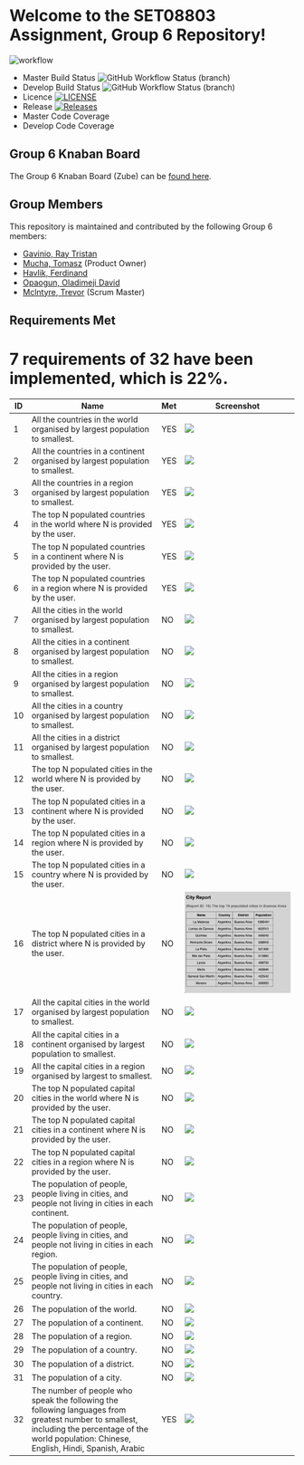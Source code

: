# Welcome to the SET08803 Assignment, Group 6 Repository!

![workflow](https://github.com/xx00a/Group6/actions/workflows/main.yml/badge.svg)

- Master Build Status ![GitHub Workflow Status (branch)](https://img.shields.io/github/workflow/status/xx00a/Group6/Build%20for%20Group%206%20application/master)
- Develop Build Status ![GitHub Workflow Status (branch)](https://img.shields.io/github/workflow/status/xx00a/Group6/Build%20for%20Group%206%20application/develop)
- Licence [![LICENSE](https://img.shields.io/github/license/xx00a/Group6.svg?style=flat-square)](https://github.com/xx00a/Group6/blob/master/LICENSE)
- Release [![Releases](https://img.shields.io/github/release/xx00a/Group6/all.svg?style=flat-square)](https://github.com/xx00a/Group6/releases)
- Master Code Coverage
- Develop Code Coverage

## Group 6 Knaban Board
The Group 6 Knaban Board (Zube) can be [found here](https://zube.io/napier-151/group-6-project/w/workspace-1/kanban).

## Group Members
This repository is maintained and contributed by the following Group 6 members:

* [Gavinio, Ray Tristan](https://www.github.com/40522829)
* [Mucha, Tomasz](https://www.github.com/TomaszMuchaDev) (Product Owner)
* [Havlik, Ferdinand](https://www.github.com/fredy9669)
* [Opaogun, Oladimeji David](https://www.github.com/avison9)
* [Mclntyre, Trevor](https://www.github.com/xx00a) (Scrum Master)

## Requirements Met

7 requirements of 32 have been implemented, which is 22%.
=======
| ID    | Name | Met  | Screenshot |
|-------|------|------|------------|
| 1 |  All the countries in the world organised by largest population to smallest. | YES | ![](https://github.com/xx00a/Group6/blob/master/screenshots/ReportID_1.png?raw=true) |
| 2 |  All the countries in a continent organised by largest population to smallest. | YES | ![](https://github.com/xx00a/Group6/blob/master/screenshots/ReportID_2.png?raw=true) |
| 3 |  All the countries in a region organised by largest population to smallest. | YES | ![](https://github.com/xx00a/Group6/blob/master/screenshots/ReportID_3.png?raw=true) |
| 4 |  The top N populated countries in the world where N is provided by the user. | YES | ![](https://github.com/xx00a/Group6/blob/master/screenshots/ReportID_4.png?raw=true) |
| 5 |  The top N populated countries in a continent where N is provided by the user. | YES | ![](https://github.com/xx00a/Group6/blob/master/screenshots/ReportID_5.png?raw=true) |
| 6 |  The top N populated countries in a region where N is provided by the user. | YES | ![](https://github.com/xx00a/Group6/blob/master/screenshots/ReportID_6.png?raw=true) |
| 7 |  All the cities in the world organised by largest population to smallest. | NO | ![](https://github.com/xx00a/Group6/blob/master/screenshots/ReportID_7.png?raw=true) |
| 8 |  All the cities in a continent organised by largest population to smallest. | NO | ![](https://github.com/xx00a/Group6/blob/master/screenshots/ReportID_8.png?raw=true) |
| 9 |  All the cities in a region organised by largest population to smallest. | NO | ![](https://github.com/xx00a/Group6/blob/master/screenshots/ReportID_9.png?raw=true) |
| 10 |  All the cities in a country organised by largest population to smallest. | NO | ![](https://github.com/xx00a/Group6/blob/master/screenshots/ReportID_10.png?raw=true) |
| 11 |  All the cities in a district organised by largest population to smallest. | NO | ![](https://github.com/xx00a/Group6/blob/master/screenshots/ReportID_11.png?raw=true) |
| 12 |  The top N populated cities in the world where N is provided by the user. | NO | ![](https://github.com/xx00a/Group6/blob/master/screenshots/ReportID_12.png?raw=true) |
| 13 |  The top N populated cities in a continent where N is provided by the user. | NO | ![](https://github.com/xx00a/Group6/blob/master/screenshots/ReportID_13.png?raw=true) |
| 14 |  The top N populated cities in a region where N is provided by the user. | NO | ![](https://github.com/xx00a/Group6/blob/master/screenshots/ReportID_14.png?raw=true) |
| 15 |  The top N populated cities in a country where N is provided by the user. | NO | ![](https://github.com/xx00a/Group6/blob/master/screenshots/ReportID_15.png?raw=true) |
| 16 |  The top N populated cities in a district where N is provided by the user. | NO | ![](https://github.com/xx00a/Group6/blob/master/screenshots/ReportID_16.png?raw=true) |
| 17 |  All the capital cities in the world organised by largest population to smallest. | NO | ![](https://github.com/xx00a/Group6/blob/master/screenshots/ReportID_17.png?raw=true) |
| 18 |  All the capital cities in a continent organised by largest population to smallest. | NO | ![](https://github.com/xx00a/Group6/blob/master/screenshots/ReportID_18.png?raw=true) |
| 19 |  All the capital cities in a region organised by largest to smallest. | NO | ![](https://github.com/xx00a/Group6/blob/master/screenshots/ReportID_19.png?raw=true) |
| 20 |  The top N populated capital cities in the world where N is provided by the user. | NO | ![](https://github.com/xx00a/Group6/blob/master/screenshots/ReportID_20.png?raw=true) |
| 21 |  The top N populated capital cities in a continent where N is provided by the user. | NO | ![](https://github.com/xx00a/Group6/blob/master/screenshots/ReportID_21.png?raw=true) |
| 22 |  The top N populated capital cities in a region where N is provided by the user. | NO | ![](https://github.com/xx00a/Group6/blob/master/screenshots/ReportID_22.png?raw=true) |
| 23 |  The population of people, people living in cities, and people not living in cities in each continent. | NO | ![](https://github.com/xx00a/Group6/blob/master/screenshots/ReportID_23.png?raw=true) |
| 24 |  The population of people, people living in cities, and people not living in cities in each region. | NO | ![](https://github.com/xx00a/Group6/blob/master/screenshots/ReportID_24.png?raw=true) |
| 25 |  The population of people, people living in cities, and people not living in cities in each country. | NO | ![](https://github.com/xx00a/Group6/blob/master/screenshots/ReportID_25.png?raw=true) |
| 26 |  The population of the world. | NO | ![](https://github.com/xx00a/Group6/blob/master/screenshots/ReportID_26.png?raw=true) |
| 27 |  The population of a continent. | NO | ![](https://github.com/xx00a/Group6/blob/master/screenshots/ReportID_27.png?raw=true) |
| 28 |  The population of a region. | NO | ![](https://github.com/xx00a/Group6/blob/master/screenshots/ReportID_28.png?raw=true) |
| 29 |  The population of a country. | NO | ![](https://github.com/xx00a/Group6/blob/master/screenshots/ReportID_29.png?raw=true) |
| 30 |  The population of a district. | NO | ![](https://github.com/xx00a/Group6/blob/master/screenshots/ReportID_30.png?raw=true) |
| 31 |  The population of a city. | NO | ![](https://github.com/xx00a/Group6/blob/master/screenshots/ReportID_31.png?raw=true) |
| 32 |  The number of people who speak the following the following languages from greatest number to smallest, including the percentage of the world population: Chinese, English, Hindi, Spanish, Arabic | YES | ![](https://github.com/xx00a/Group6/blob/master/screenshots/ReportID_32.png?raw=true) |
